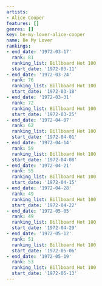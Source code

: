 ```yaml
---
artists:
- Alice Cooper
features: []
genres: []
key: be-my-lover-alice-cooper
name: Be My Lover
rankings:
- end_date: '1972-03-17'
  rank: 81
  ranking_list: Billboard Hot 100
  start_date: '1972-03-11'
- end_date: '1972-03-24'
  rank: 76
  ranking_list: Billboard Hot 100
  start_date: '1972-03-18'
- end_date: '1972-03-31'
  rank: 72
  ranking_list: Billboard Hot 100
  start_date: '1972-03-25'
- end_date: '1972-04-07'
  rank: 62
  ranking_list: Billboard Hot 100
  start_date: '1972-04-01'
- end_date: '1972-04-14'
  rank: 59
  ranking_list: Billboard Hot 100
  start_date: '1972-04-08'
- end_date: '1972-04-21'
  rank: 55
  ranking_list: Billboard Hot 100
  start_date: '1972-04-15'
- end_date: '1972-04-28'
  rank: 49
  ranking_list: Billboard Hot 100
  start_date: '1972-04-22'
- end_date: '1972-05-05'
  rank: 49
  ranking_list: Billboard Hot 100
  start_date: '1972-04-29'
- end_date: '1972-05-12'
  rank: 51
  ranking_list: Billboard Hot 100
  start_date: '1972-05-06'
- end_date: '1972-05-19'
  rank: 53
  ranking_list: Billboard Hot 100
  start_date: '1972-05-13'
---
```


